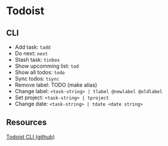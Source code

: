 # Todoist

## CLI
- Add task: `tadd`
- Do next: `next`
- Stash task: `tinbox`
- Show upcomming list: `tod`
- Show all todos: `todo`
- Sync todos: `tsync`
- Remove label: TODO (make alias)
- Change label: `<task-string> | tlabel @newlabel @oldlabel`
- Set project: `<task-string> | tproject`
- Change date: `<task-string> | tdate <date string>`

## Resources
[Todoist CLI (github)](https://github.com/sachaos/todoist)
